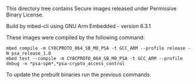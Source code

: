 
This directory tree contains Secure images released under Permissive Binary License.

Build by mbed-cli using GNU Arm Embedded - version 6.3.1

These images were compiled by the following command:

```
mbed compile -m CY8CPROTO_064_SB_M0_PSA -t GCC_ARM --profile release -N psa_release_1.0
mbed test --compile -m CY8CPROTO_064_SB_M0_PSA -t GCC_ARM --profile debug -n *psa-spm*,*psa-crypto_access_control
```

To update the prebuilt binaries run the previous commands.
